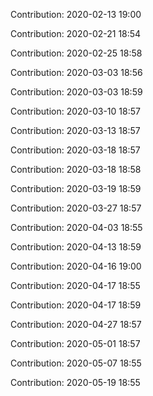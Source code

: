 Contribution: 2020-02-13 19:00

Contribution: 2020-02-21 18:54

Contribution: 2020-02-25 18:58

Contribution: 2020-03-03 18:56

Contribution: 2020-03-03 18:59

Contribution: 2020-03-10 18:57

Contribution: 2020-03-13 18:57

Contribution: 2020-03-18 18:57

Contribution: 2020-03-18 18:58

Contribution: 2020-03-19 18:59

Contribution: 2020-03-27 18:57

Contribution: 2020-04-03 18:55

Contribution: 2020-04-13 18:59

Contribution: 2020-04-16 19:00

Contribution: 2020-04-17 18:55

Contribution: 2020-04-17 18:59

Contribution: 2020-04-27 18:57

Contribution: 2020-05-01 18:57

Contribution: 2020-05-07 18:55

Contribution: 2020-05-19 18:55

